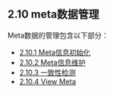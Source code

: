 ## 2.10 meta数据管理
Meta数据的管理包含以下部分：  
 
* [2.10.1 Meta信息初始化](2.10_table_meta/2.10.1_Meta_init.md)
* [2.10.2 Meta信息维护](2.10_table_meta/2.10.2_Meta_change.md)
* [2.10.3 一致性检测](2.10_table_meta/2.10.3_consistency_check.md)
* [2.10.4 View Meta](2.10_table_meta/2.10.4_View_Meta.md)

